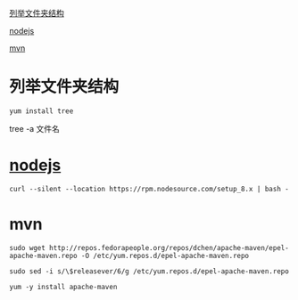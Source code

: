[列举文件夹结构](#1)

[nodejs](#2)

[mvn](#3)


# <span id="1">列举文件夹结构</span>

```
yum install tree
```
tree -a 文件名

# <span id="2">[nodejs](https://blog.csdn.net/wanchaopeng/article/details/85061650)</span>

```
curl --silent --location https://rpm.nodesource.com/setup_8.x | bash -
```

# <span id="3">mvn</span>

```
sudo wget http://repos.fedorapeople.org/repos/dchen/apache-maven/epel-apache-maven.repo -O /etc/yum.repos.d/epel-apache-maven.repo

sudo sed -i s/\$releasever/6/g /etc/yum.repos.d/epel-apache-maven.repo

yum -y install apache-maven
```